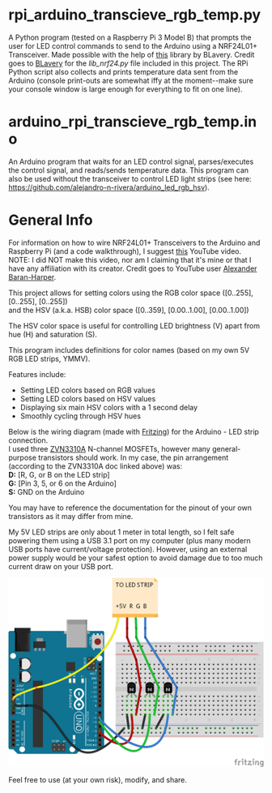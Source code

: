 # rpi_arduino_transcieve_rgb_temp.py

A Python program (tested on a Raspberry Pi 3 Model B) that prompts the user for LED control commands to send to the Arduino using a NRF24L01+ Transceiver. Made possible with the help of [this](https://github.com/BLavery/lib_nrf24) library by BLavery. Credit goes to [BLavery](https://github.com/BLavery) for the _lib_nrf24.py_ file included in this project. The RPi Python script also collects and prints temperature data sent from the Arduino (console print-outs are somewhat iffy at the moment--make sure your console window is large enough for everything to fit on one line).

# arduino_rpi_transcieve_rgb_temp.ino
An Arduino program that waits for an LED control signal, parses/executes the control signal, and reads/sends temperature data.
This program can also be used without the transceiver to control LED light strips (see here: https://github.com/alejandro-n-rivera/arduino_led_rgb_hsv).

# General Info
For information on how to wire NRF24L01+ Transceivers to the Arduino and Raspberry Pi (and a code walkthrough), I suggest [this](https://www.youtube.com/watch?v=_68f-yp63ds) YouTube video. NOTE: I did NOT make this video, nor am I claiming that it's mine or that I have any affiliation with its creator. Credit goes to YouTube user [Alexander Baran-Harper](https://www.youtube.com/channel/UC_aQTJgfrnCb8coPbZ5cgJw).

This project allows for setting colors using the RGB color space ([0..255], [0..255], [0..255]) \
and the HSV (a.k.a. HSB) color space ([0..359], [0.00..1.00], [0.00..1.00])

The HSV color space is useful for controlling LED brightness (V) apart from hue (H) and saturation (S).

This program includes definitions for color names (based on my own 5V RGB LED strips, YMMV).

Features include:
- Setting LED colors based on RGB values
- Setting LED colors based on HSV values
- Displaying six main HSV colors with a 1 second delay
- Smoothly cycling through HSV hues

Below is the wiring diagram (made with [Fritzing](http://fritzing.org/)) for the Arduino - LED strip connection. \
I used three [ZVN3310A](https://www.diodes.com/assets/Datasheets/ZVN3310A.pdf) N-channel MOSFETs, however many general-purpose transistors should work. In my case, the pin arrangement (according to the ZVN3310A doc linked above) was: \
**D:** [R, G, or B on the LED strip] \
**G:** [Pin 3, 5, or 6 on the Arduino] \
**S:** GND on the Arduino

You may have to reference the documentation for the pinout of your own transistors as it may differ from mine.

My 5V LED strips are only about 1 meter in total length, so I felt safe powering them using a USB 3.1 port on my computer (plus many modern USB ports have current/voltage protection). However, using an external power supply would be your safest option to avoid damage due to too much current draw on your USB port.

![Wiring diagram](https://github.com/alejandro-n-rivera/arduino_led_rgb_hsv/blob/master/wiring_diagram.png)

Feel free to use (at your own risk), modify, and share.
